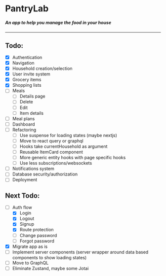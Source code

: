 # PantryLab

##### An app to help you manage the food in your house

---

## Todo:

- [x] Authentication
- [x] Navigation
- [x] Household creation/selection
- [x] User invite system
- [x] Grocery items
- [x] Shopping lists
- [ ] Meals
  - [ ] Details page
  - [ ] Delete
  - [ ] Edit
  - [ ] Item details
- [ ] Meal plans
- [ ] Dashboard
- [ ] Refactoring
  - [ ] Use suspense for loading states (maybe nextjs)
  - [ ] Move to react query or graphql
  - [ ] Hooks take currentHousehold as argument
  - [ ] Reusable ItemCard component
  - [ ] More generic entity hooks with page specific hooks
  - [ ] Use less subscriptions/websockets
- [ ] Notifications system
- [ ] Database security/authorization
- [ ] Deployment

## Next Todo:

- [ ] Auth flow
  - [x] Login
  - [x] Logout
  - [x] Signup
  - [x] Route protection
  - [ ] Change password
  - [ ] Forgot password
- [x] Migrate app as is
- [ ] Implement server components (server wrapper around data based components to show loading states)
- [ ] Move to GraphQL
- [ ] Eliminate Zustand, maybe some Jotai
